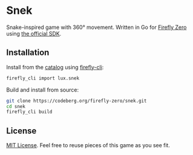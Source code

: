 # Snek

Snake-inspired game with 360° movement. Written in Go for [Firefly Zero](https://fireflyzero.com/) using [the official SDK](https://github.com/firefly-zero/firefly-go).

## Installation

Install from the [catalog](https://catalog.fireflyzero.com/) using [firefly-cli](https://github.com/firefly-zero/firefly-cli):

```bash
firefly_cli import lux.snek
```

Build and install from source:

```bash
git clone https://codeberg.org/firefly-zero/snek.git
cd snek
firefly_cli build
```

## License

[MIT License](./LICENSE). Feel free to reuse pieces of this game as you see fit.
